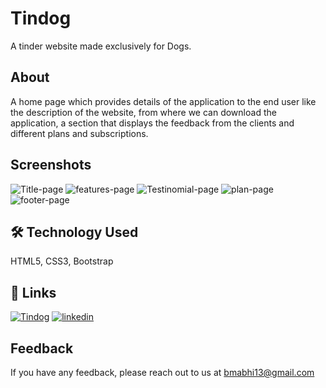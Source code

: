 
# Tindog

A tinder website made exclusively for Dogs.


## About

A home page which provides details of the application to the end user like the description of the website, from where we can download the application, a section that displays the feedback from the clients and different plans and subscriptions.

## Screenshots


![Title-page](https://user-images.githubusercontent.com/72445333/192082869-d8888b52-d789-4ac5-b3ec-ec2234ad39e9.jpg)
![features-page](https://user-images.githubusercontent.com/72445333/192082873-eff001b9-a5be-40e4-b5d3-cee34faedca6.jpg)
![Testinomial-page](https://user-images.githubusercontent.com/72445333/192082884-b3f3ac6e-4f1c-44f7-8ae8-1fb98e2ac1dc.jpg)
![plan-page](https://user-images.githubusercontent.com/72445333/192082894-764c026b-aa7c-4353-888a-924c87530fc1.jpg)
![footer-page](https://user-images.githubusercontent.com/72445333/192082902-657f53ad-1cfa-4d55-9919-27a6ca6c2db0.jpg)


## 🛠 Technology Used
HTML5, CSS3, Bootstrap


## 🔗 Links
[![Tindog](https://img.shields.io/badge/Tindog-000?style=for-the-badge&logo=ko-fi&logoColor=white)](https://abhinandanbm.github.io/Tindog/)
[![linkedin](https://img.shields.io/badge/linkedin-0A66C2?style=for-the-badge&logo=linkedin&logoColor=white)](https://www.linkedin.com/in/abhinandan-b-m/)


## Feedback

If you have any feedback, please reach out to us at bmabhi13@gmail.com

